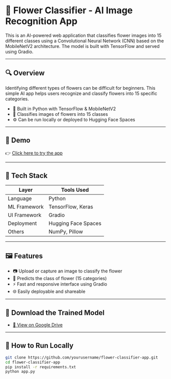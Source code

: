 # 🌸 Flower Classifier - AI Image Recognition App

This is an AI-powered web application that classifies flower images into 15 different classes using a Convolutional Neural Network (CNN) based on the MobileNetV2 architecture. The model is built with TensorFlow and served using Gradio.

---

## 🔍 Overview

Identifying different types of flowers can be difficult for beginners. This simple AI app helps users recognize and classify flowers into 15 specific categories.

- 🔬 Built in Python with TensorFlow & MobileNetV2
- 🌼 Classifies images of flowers into 15 classes
- ⚙️ Can be run locally or deployed to Hugging Face Spaces

---

## 🧪 Demo

👉 [Click here to try the app](https://huggingface.co/spaces/your-username/flower_classifier)

---

## 🧠 Tech Stack

| Layer         | Tools Used              |
|--------------|-------------------------|
| Language      | Python                  |
| ML Framework  | TensorFlow, Keras       |
| UI Framework  | Gradio                  |
| Deployment    | Hugging Face Spaces     |
| Others        | NumPy, Pillow           |

---

## 🖼️ Features

- 📷 Upload or capture an image to classify the flower
- 🌼 Predicts the class of flower (15 categories)
- ⚡ Fast and responsive interface using Gradio
- 🌐 Easily deployable and shareable

---

## 🔗 Download the Trained Model

- [📁 View on Google Drive](https://drive.google.com/yourmodelurl)

---

## 🚀 How to Run Locally

```bash
git clone https://github.com/yourusername/flower-classifier-app.git
cd flower-classifier-app
pip install -r requirements.txt
python app.py
